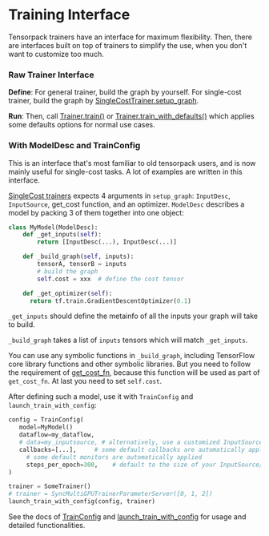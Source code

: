 
# Training Interface

Tensorpack trainers have an interface for maximum flexibility.
Then, there are interfaces built on top of trainers to simplify the use,
when you don't want to customize too much.

### Raw Trainer Interface

__Define__: For general trainer, build the graph by yourself.
For single-cost trainer, build the graph by
[SingleCostTrainer.setup_graph](http://tensorpack.readthedocs.io/en/latest/modules/train.html#tensorpack.train.SingleCostTrainer.setup_graph).

__Run__: Then, call
[Trainer.train()](http://tensorpack.readthedocs.io/en/latest/modules/train.html#tensorpack.train.Trainer.train)
or
[Trainer.train_with_defaults()](http://tensorpack.readthedocs.io/en/latest/modules/train.html#tensorpack.train.Trainer.train_with_defaults)
which applies some defaults options for normal use cases.

### With ModelDesc and TrainConfig

This is an interface that's most familiar to old tensorpack users,
and is now mainly useful for single-cost tasks.
A lot of examples are written in this interface.

[SingleCost trainers](trainer.html#single-cost-trainers)
expects 4 arguments in `setup_graph`: `InputDesc`, `InputSource`, get_cost function, and an optimizer.
`ModelDesc` describes a model by packing 3 of them together into one object:

```python
class MyModel(ModelDesc):
	def _get_inputs(self):
		return [InputDesc(...), InputDesc(...)]

	def _build_graph(self, inputs):
		tensorA, tensorB = inputs
		# build the graph
		self.cost = xxx	 # define the cost tensor

	def _get_optimizer(self):
	  return tf.train.GradientDescentOptimizer(0.1)
```

`_get_inputs` should define the metainfo of all the inputs your graph will take to build.

`_build_graph` takes a list of `inputs` tensors which will match `_get_inputs`.

You can use any symbolic functions in `_build_graph`, including TensorFlow core library
functions and other symbolic libraries.
But you need to follow the requirement of
[get_cost_fn](http://tensorpack.readthedocs.io/en/latest/modules/train.html#tensorpack.train.SingleCostTrainer.setup_graph),
because this function will be used as part of `get_cost_fn`.
At last you need to set `self.cost`.

After defining such a model, use it with `TrainConfig` and `launch_train_with_config`:

```python
config = TrainConfig(
   model=MyModel()
   dataflow=my_dataflow,
   # data=my_inputsource, # alternatively, use a customized InputSource
   callbacks=[...],		# some default callbacks are automatically applied
	 # some default monitors are automatically applied
	 steps_per_epoch=300,	 # default to the size of your InputSource/DataFlow
)

trainer = SomeTrainer()
# trainer = SyncMultiGPUTrainerParameterServer([0, 1, 2])
launch_train_with_config(config, trainer)
```
See the docs of
[TrainConfig](http://tensorpack.readthedocs.io/en/latest/modules/train.html#tensorpack.train.TrainConfig)
and
[launch_train_with_config](http://tensorpack.readthedocs.io/en/latest/modules/train.html#tensorpack.train.launch_train_with_config)
for usage and detailed functionalities.
